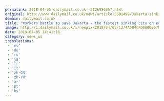 ```yaml
---
permalink: 2018-04-05-dailymail.co.uk--2126986967.html
original: http://www.dailymail.co.uk/news/article-5581499/Jakarta-sinking-25cm-year-experts-warn-just-decade-left-save-it.html?ITO=1490&ns_mchannel=rss&ns_campaign=1490
domain: dailymail.co.uk
title: 'Workers battle to save Jakarta - the fastest sinking city on earth'
image: http://i.dailymail.co.uk/i/newpix/2018/04/05/13/4AD84CFD00000578-0-image-a-47_1522930145421.jpg
date: 2018-04-05 14:41:16
category: news_us
translations: 
 - 'es'
 - 'de'
 - 'ru'
 - 'ja'
 - 'fr'
 - 'it'
 - 'zh-CN'
 - 'zh-TW'
 - 'ar'
 - 'pt'
 - 'hy'
---
```


